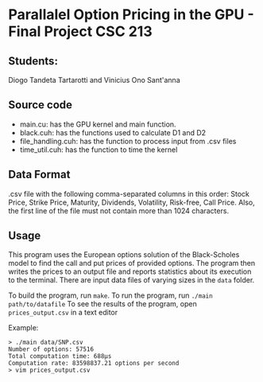 # Parallalel Option Pricing in the GPU - Final Project CSC 213

## Students: 
Diogo Tandeta Tartarotti and Vinicius Ono Sant'anna

## Source code
- main.cu: has the GPU kernel and main function.
- black.cuh: has the functions used to calculate D1 and D2
- file_handling.cuh: has the function to process input from .csv files
- time_util.cuh: has the function to time the kernel

## Data Format
.csv file with the following comma-separated columns in this order: Stock Price, Strike Price, Maturity, Dividends, Volatility, Risk-free, Call Price.
Also, the first line of the file must not contain more than 1024 characters.

## Usage
This program uses the European options solution of the Black-Scholes model to find the call and put prices of provided options. The program then writes the prices to an output file and reports statistics about its execution to the terminal. There are input data files of varying sizes in the `data` folder. 

To build the program, run `make`.
To run the program, run `./main path/to/datafile`
To see the results of the program, open `prices_output.csv` in a text editor

Example: 
```
> ./main data/SNP.csv
Number of options: 57516
Total computation time: 688μs
Computation rate: 83598837.21 options per second
> vim prices_output.csv
```
